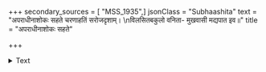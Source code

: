 +++
secondary_sources = [ "MSS_1935",]
jsonClass = "Subhaashita"
text = "अपराधीनाशोकः सहते चरणाहतिं सरोजदृशाम्।  \nविलसितबकुलो वनिता- मुखवासी मद्यपात इव॥"
title = "अपराधीनाशोकः सहते"

+++

<details><summary>Text</summary>

अपराधीनाशोकः सहते चरणाहतिं सरोजदृशाम्।  
विलसितबकुलो वनिता- मुखवासी मद्यपात इव॥
</details>
